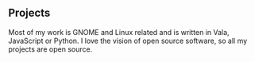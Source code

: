 ## Projects

Most of my work is GNOME and Linux related and is written in Vala, JavaScript or Python. I love the vision of open source software, so all my projects are open source.
